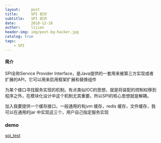 ```yaml
---
layout:     post
title:      SPI 初识
subtitle:   SPI 初识
date:       2018-12-10
author:     lijian
header-img: img/post-bg-hacker.jpg
catalog: true
tags:
    - SPI
---
```


#### 简介
SPI全称Service Provider Interface，是Java提供的一套用来被第三方实现或者扩展的API，它可以用来启用框架扩展和替换组件

为某个接口寻找服务实现的机制。有点类似IOC的思想，就是将装配的控制权移到程序之外，在模块化设计中这个机制尤其重要。所以SPI的核心思想就是解耦。

加入我要提供一个缓存接口，一般通用的有jvm 缓存，redis 缓存，文件缓存，我可以在通用的jar 中实现这三个，用户自己指定服务实现


### demo

[spi_test](https://gitee.com/lijianlove/spi_test)